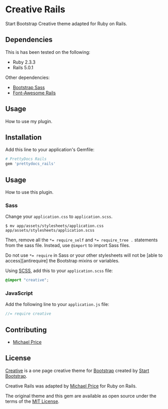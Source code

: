 # Creative Rails
Start Bootstrap Creative theme adapted for Ruby on Rails.

## Dependencies

This is has been tested on the following:

* Ruby 2.3.3
* Rails 5.0.1

Other dependencies:

* [Bootstrap Sass](https://github.com/twbs/bootstrap-sass)
* [Font-Awesome Rails](https://github.com/bokmann/font-awesome-rails)

## Usage
How to use my plugin.

## Installation
Add this line to your application's Gemfile:

```ruby
# PrettyDocs Rails
gem 'prettydocs_rails'
```

## Usage
How to use this plugin.

### Sass

Change your `application.css` to `application.scss`.

```console
$ mv app/assets/stylesheets/application.css app/assets/stylesheets/application.scss
```

Then, remove all the `*= require_self` and `*= require_tree .` statements from the sass file. Instead, use `@import` to import Sass files.

Do not use `*= require` in Sass or your other stylesheets will not be [able to access][antirequire] the Bootstrap mixins or variables.

Using [SCSS](http://sass-lang.com/documentation/file.SASS_REFERENCE.html), add this to your
`application.scss` file:

```scss
@import "creative";
```

### JavaScript

Add the following line to your `application.js` file:

```js
//= require creative
```

## Contributing
* [Michael Price](http://twitter.com/michaeljprice)

## License
[Creative](http://startbootstrap.com/template-overviews/creative/) is a one page creative theme for [Bootstrap](http://getbootstrap.com/) created by [Start Bootstrap](http://startbootstrap.com/).

Creative Rails was adapted by [Michael Price](http://twitter.com/michaeljprice) for
Ruby on Rails.

The original theme and this gem are available as open source under the terms of the [MIT License](http://opensource.org/licenses/MIT).
